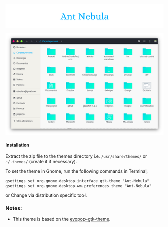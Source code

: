 
![](Art/logo.png)

![](Art/Nebula.png)


#### Installation

Extract the zip file to the themes directory i.e. `/usr/share/themes/` or `~/.themes/` (create it  if necessary).

To set the theme in Gnome, run the following commands in Terminal,

```
gsettings set org.gnome.desktop.interface gtk-theme "Ant-Nebula"
gsettings set org.gnome.desktop.wm.preferences theme "Ant-Nebula"
```
or Change via distribution specific tool.

### Notes:
* This theme is based on the [evopop-gtk-theme](https://github.com/solus-project/evopop-gtk-theme).
